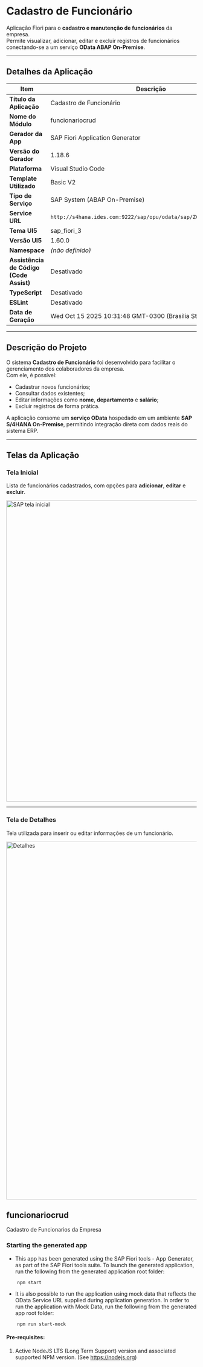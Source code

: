 # Cadastro de Funcionário

Aplicação Fiori para o **cadastro e manutenção de funcionários** da empresa.  
Permite visualizar, adicionar, editar e excluir registros de funcionários conectando-se a um serviço **OData ABAP On-Premise**.

---

## Detalhes da Aplicação

| Item | Descrição |
|------|------------|
| **Título da Aplicação** | Cadastro de Funcionário |
| **Nome do Módulo** | funcionariocrud |
| **Gerador da App** | SAP Fiori Application Generator |
| **Versão do Gerador** | 1.18.6 |
| **Plataforma** | Visual Studio Code |
| **Template Utilizado** | Basic V2 |
| **Tipo de Serviço** | SAP System (ABAP On-Premise) |
| **Service URL** | `http://s4hana.ides.com:9222/sap/opu/odata/sap/ZGW_HELLOWORD24_SRV` |
| **Tema UI5** | sap_fiori_3 |
| **Versão UI5** | 1.60.0 |
| **Namespace** | *(não definido)* |
| **Assistência de Código (Code Assist)** | Desativado |
| **TypeScript** | Desativado |
| **ESLint** | Desativado |
| **Data de Geração** | Wed Oct 15 2025 10:31:48 GMT-0300 (Brasilia Standard Time) |

---

## Descrição do Projeto

O sistema **Cadastro de Funcionário** foi desenvolvido para facilitar o gerenciamento dos colaboradores da empresa.  
Com ele, é possível:

- Cadastrar novos funcionários;
- Consultar dados existentes;
- Editar informações como **nome**, **departamento** e **salário**;
- Excluir registros de forma prática.

A aplicação consome um **serviço OData** hospedado em um ambiente **SAP S/4HANA On-Premise**, permitindo integração direta com dados reais do sistema ERP.

---

## Telas da Aplicação

### Tela Inicial
Lista de funcionários cadastrados, com opções para **adicionar**, **editar** e **excluir**.

<img width="1780" height="797" alt="SAP tela inicial" src="https://github.com/user-attachments/assets/16db5f1a-496e-4aea-a700-2ab72dbdddd7" />

---

### Tela de Detalhes
Tela utilizada para inserir ou editar informações de um funcionário.

<img width="1778" height="947" alt="Detalhes" src="https://github.com/user-attachments/assets/6825ae43-7545-45f5-8fe9-40c2e0176b59" />


## funcionariocrud

Cadastro de Funcionarios da Empresa

### Starting the generated app

-   This app has been generated using the SAP Fiori tools - App Generator, as part of the SAP Fiori tools suite.  To launch the generated application, run the following from the generated application root folder:

```
    npm start
```

- It is also possible to run the application using mock data that reflects the OData Service URL supplied during application generation.  In order to run the application with Mock Data, run the following from the generated app root folder:

```
    npm run start-mock
```

#### Pre-requisites:

1. Active NodeJS LTS (Long Term Support) version and associated supported NPM version.  (See https://nodejs.org)



